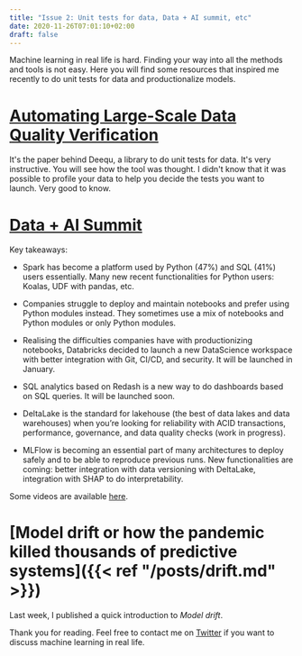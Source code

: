 ```yaml
---
title: "Issue 2: Unit tests for data, Data + AI summit, etc"
date: 2020-11-26T07:01:10+02:00
draft: false
---
```


Machine learning in real life is hard. Finding your way into all the methods and tools is not easy.
Here you will find some resources that inspired me recently to do unit tests for data and productionalize models.

# [Automating Large-Scale Data Quality Verification](https://www.amazon.science/publications/automating-large-scale-data-quality-verification)

It's the paper behind Deequ, a library to do unit tests for data. It's very instructive.
You will see how the tool was thought. I didn't know that it was possible to profile your data to help you decide the tests you want to launch. Very good to know.

# [Data + AI Summit](https://databricks.com/dataaisummit/europe-2020)

Key takeaways:

- Spark has become a platform used by Python (47%) and SQL (41%) users essentially. Many new recent functionalities for Python users: Koalas, UDF with pandas, etc.

- Companies struggle to deploy and maintain notebooks and prefer using Python modules instead. They sometimes use a mix of notebooks and Python modules or only Python modules.

- Realising the difficulties companies have with productionizing notebooks, Databricks decided to launch a new DataScience workspace with better integration with Git, CI/CD, and security. It will be launched in January.

- SQL analytics based on Redash is a new way to do dashboards based on SQL queries. It will be launched soon.

- DeltaLake is the standard for lakehouse (the best of data lakes and data warehouses) when you’re looking for reliability with ACID transactions, performance, governance, and data quality checks (work in progress).

- MLFlow is becoming an essential part of many architectures to deploy safely and to be able to reproduce previous runs. New functionalities are coming: better integration with data versioning with DeltaLake, integration with SHAP to do interpretability.

Some videos are available [here](https://www.youtube.com/c/Databricks/search?query=data%20time%20travel).

# [Model drift or how the pandemic killed thousands of predictive systems]({{< ref "/posts/drift.md" >}})

Last week, I published a quick introduction to *Model drift*.

Thank you for reading. Feel free to contact me on [Twitter](https://twitter.com/saby_nastasia) if you want to discuss machine learning in real life.
